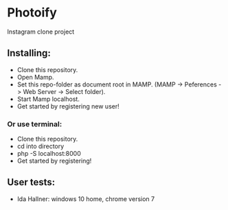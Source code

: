 # Photoify
Instagram clone project

## Installing:
- Clone this repository.
- Open Mamp.
- Set this repo-folder as document root in MAMP. (MAMP -> Peferences -> Web Server -> Select folder).
- Start Mamp localhost.
- Get started by registering new user!

### Or use terminal:
- Clone this repository.
- cd into directory 
- php -S localhost:8000
- Get started by registering!

## User tests:

- Ida Hallner: windows 10 home, chrome version 7
